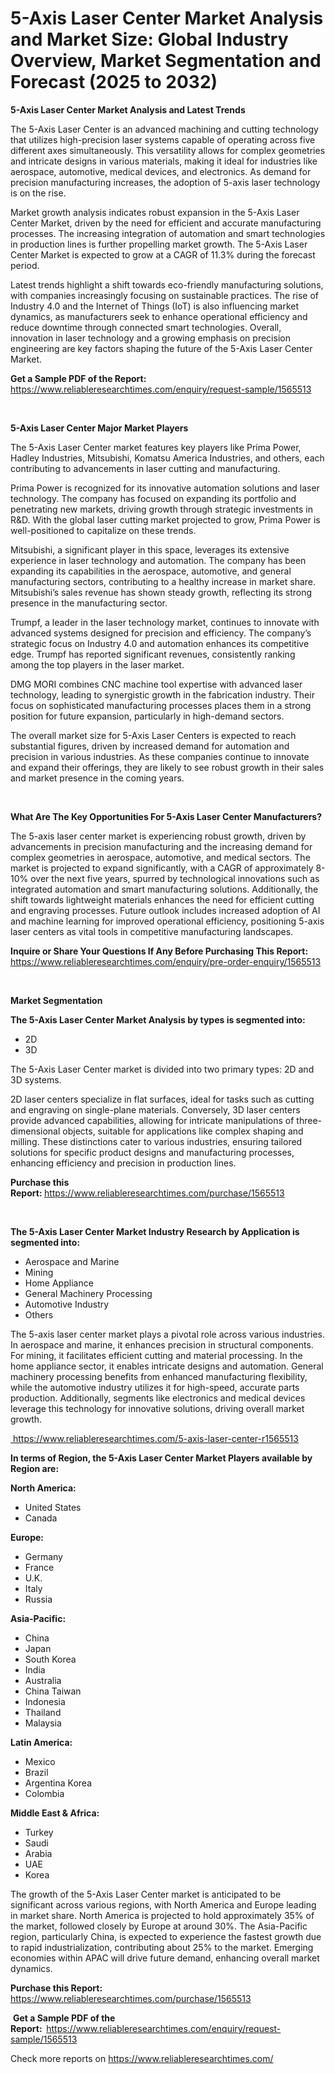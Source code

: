 <p><h1>5-Axis Laser Center Market Analysis and Market Size: Global Industry Overview, Market Segmentation and Forecast (2025 to 2032)</h1></p><p><strong>5-Axis Laser Center Market Analysis and Latest Trends</strong></p>
<p><p>The 5-Axis Laser Center is an advanced machining and cutting technology that utilizes high-precision laser systems capable of operating across five different axes simultaneously. This versatility allows for complex geometries and intricate designs in various materials, making it ideal for industries like aerospace, automotive, medical devices, and electronics. As demand for precision manufacturing increases, the adoption of 5-axis laser technology is on the rise.</p><p>Market growth analysis indicates robust expansion in the 5-Axis Laser Center Market, driven by the need for efficient and accurate manufacturing processes. The increasing integration of automation and smart technologies in production lines is further propelling market growth. The 5-Axis Laser Center Market is expected to grow at a CAGR of 11.3% during the forecast period.</p><p>Latest trends highlight a shift towards eco-friendly manufacturing solutions, with companies increasingly focusing on sustainable practices. The rise of Industry 4.0 and the Internet of Things (IoT) is also influencing market dynamics, as manufacturers seek to enhance operational efficiency and reduce downtime through connected smart technologies. Overall, innovation in laser technology and a growing emphasis on precision engineering are key factors shaping the future of the 5-Axis Laser Center Market.</p></p>
<p><strong>Get a Sample PDF of the Report:&nbsp;</strong> <a href="https://www.reliableresearchtimes.com/enquiry/request-sample/1565513?utm_campaign=2196&utm_medium=2&utm_source=Github&utm_content=ia&utm_term=11042025&utm_id=5-axis-laser-center">https://www.reliableresearchtimes.com/enquiry/request-sample/1565513</a></p>
<p>&nbsp;</p>
<p><strong>5-Axis Laser Center Major Market Players</strong></p>
<p><p>The 5-Axis Laser Center market features key players like Prima Power, Hadley Industries, Mitsubishi, Komatsu America Industries, and others, each contributing to advancements in laser cutting and manufacturing.</p><p>Prima Power is recognized for its innovative automation solutions and laser technology. The company has focused on expanding its portfolio and penetrating new markets, driving growth through strategic investments in R&D. With the global laser cutting market projected to grow, Prima Power is well-positioned to capitalize on these trends.</p><p>Mitsubishi, a significant player in this space, leverages its extensive experience in laser technology and automation. The company has been expanding its capabilities in the aerospace, automotive, and general manufacturing sectors, contributing to a healthy increase in market share. Mitsubishi’s sales revenue has shown steady growth, reflecting its strong presence in the manufacturing sector.</p><p>Trumpf, a leader in the laser technology market, continues to innovate with advanced systems designed for precision and efficiency. The company’s strategic focus on Industry 4.0 and automation enhances its competitive edge. Trumpf has reported significant revenues, consistently ranking among the top players in the laser market.</p><p>DMG MORI combines CNC machine tool expertise with advanced laser technology, leading to synergistic growth in the fabrication industry. Their focus on sophisticated manufacturing processes places them in a strong position for future expansion, particularly in high-demand sectors.</p><p>The overall market size for 5-Axis Laser Centers is expected to reach substantial figures, driven by increased demand for automation and precision in various industries. As these companies continue to innovate and expand their offerings, they are likely to see robust growth in their sales and market presence in the coming years.</p></p>
<p>&nbsp;</p>
<p><strong>What Are The Key Opportunities For 5-Axis Laser Center Manufacturers?</strong></p>
<p><p>The 5-axis laser center market is experiencing robust growth, driven by advancements in precision manufacturing and the increasing demand for complex geometries in aerospace, automotive, and medical sectors. The market is projected to expand significantly, with a CAGR of approximately 8-10% over the next five years, spurred by technological innovations such as integrated automation and smart manufacturing solutions. Additionally, the shift towards lightweight materials enhances the need for efficient cutting and engraving processes. Future outlook includes increased adoption of AI and machine learning for improved operational efficiency, positioning 5-axis laser centers as vital tools in competitive manufacturing landscapes.</p></p>
<p><strong>Inquire or Share Your Questions If Any Before Purchasing This Report:</strong> <a href="https://www.reliableresearchtimes.com/enquiry/pre-order-enquiry/1565513?utm_campaign=2196&utm_medium=2&utm_source=Github&utm_content=ia&utm_term=11042025&utm_id=5-axis-laser-center">https://www.reliableresearchtimes.com/enquiry/pre-order-enquiry/1565513</a></p>
<p>&nbsp;</p>
<p><strong>Market Segmentation</strong></p>
<p><strong>The 5-Axis Laser Center Market Analysis by types is segmented into:</strong></p>
<p><ul><li>2D</li><li>3D</li></ul></p>
<p><p>The 5-Axis Laser Center market is divided into two primary types: 2D and 3D systems. </p><p>2D laser centers specialize in flat surfaces, ideal for tasks such as cutting and engraving on single-plane materials. Conversely, 3D laser centers provide advanced capabilities, allowing for intricate manipulations of three-dimensional objects, suitable for applications like complex shaping and milling. These distinctions cater to various industries, ensuring tailored solutions for specific product designs and manufacturing processes, enhancing efficiency and precision in production lines.</p></p>
<p><strong>Purchase this Report:&nbsp;</strong><a href="https://www.reliableresearchtimes.com/purchase/1565513?utm_campaign=2196&utm_medium=2&utm_source=Github&utm_content=ia&utm_term=11042025&utm_id=5-axis-laser-center">https://www.reliableresearchtimes.com/purchase/1565513</a></p>
<p>&nbsp;</p>
<p><strong>The 5-Axis Laser Center Market Industry Research by Application is segmented into:</strong></p>
<p><ul><li>Aerospace and Marine</li><li>Mining</li><li>Home Appliance</li><li>General Machinery Processing</li><li>Automotive Industry</li><li>Others</li></ul></p>
<p><p>The 5-axis laser center market plays a pivotal role across various industries. In aerospace and marine, it enhances precision in structural components. For mining, it facilitates efficient cutting and material processing. In the home appliance sector, it enables intricate designs and automation. General machinery processing benefits from enhanced manufacturing flexibility, while the automotive industry utilizes it for high-speed, accurate parts production. Additionally, segments like electronics and medical devices leverage this technology for innovative solutions, driving overall market growth.</p></p>
<p><a href="https://www.reliableresearchtimes.com/5-axis-laser-center-r1565513?utm_campaign=2196&utm_medium=2&utm_source=Github&utm_content=ia&utm_term=11042025&utm_id=5-axis-laser-center">&nbsp;https://www.reliableresearchtimes.com/5-axis-laser-center-r1565513</a></p>
<p><strong>In terms of Region, the 5-Axis Laser Center Market Players available by Region are:</strong></p>
<p>
    <p> <strong> North America: </strong>
        <ul>
            <li>United States</li>
            <li>Canada</li>
        </ul>
        </p> 
    <p> <strong> Europe: </strong>
        <ul>
            <li>Germany</li>
            <li>France</li>
            <li>U.K.</li>
            <li>Italy</li>
            <li>Russia</li>
        </ul>
        </p> 
    <p> <strong> Asia-Pacific: </strong>
        <ul>
            <li>China</li>
            <li>Japan</li>
            <li>South Korea</li>
            <li>India</li>
            <li>Australia</li>
            <li>China Taiwan</li>
            <li>Indonesia</li>
            <li>Thailand</li>
            <li>Malaysia</li>
        </ul>
        </p> 
    <p> <strong> Latin America: </strong>
        <ul>
            <li>Mexico</li>
            <li>Brazil</li>
            <li>Argentina Korea</li>
            <li>Colombia</li>
        </ul>
        </p> 
    <p> <strong> Middle East & Africa: </strong>
        <ul>
            <li>Turkey</li>
            <li>Saudi</li>
            <li>Arabia</li>
            <li>UAE</li>
            <li>Korea</li>
        </ul>
    </p>
    </p>
<p><p>The growth of the 5-Axis Laser Center market is anticipated to be significant across various regions, with North America and Europe leading in market share. North America is projected to hold approximately 35% of the market, followed closely by Europe at around 30%. The Asia-Pacific region, particularly China, is expected to experience the fastest growth due to rapid industrialization, contributing about 25% to the market. Emerging economies within APAC will drive future demand, enhancing overall market dynamics.</p></p>
<p><strong>Purchase this Report: </strong><a href="https://www.reliableresearchtimes.com/purchase/1565513?utm_campaign=2196&utm_medium=2&utm_source=Github&utm_content=ia&utm_term=11042025&utm_id=5-axis-laser-center">https://www.reliableresearchtimes.com/purchase/1565513</a></p>
<p>&nbsp;<strong>Get a Sample PDF of the Report:&nbsp;&nbsp;</strong><a href="https://www.reliableresearchtimes.com/enquiry/request-sample/1565513?utm_campaign=2196&utm_medium=2&utm_source=Github&utm_content=ia&utm_term=11042025&utm_id=5-axis-laser-center">https://www.reliableresearchtimes.com/enquiry/request-sample/1565513</a></p>
<p><strong></strong></p>
<p>Check more reports on <a href="https://www.reliableresearchtimes.com/?utm_campaign=2196&utm_medium=2&utm_source=Github&utm_content=ia&utm_term=11042025&utm_id=5-axis-laser-center">https://www.reliableresearchtimes.com/</a></p>